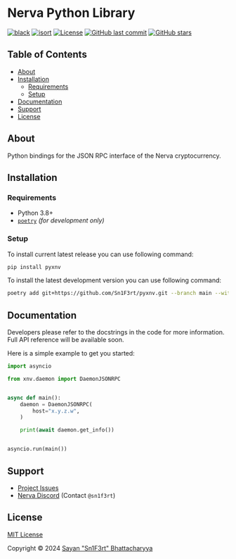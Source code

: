 # Nerva Python Library

[![black](https://github.com/Sn1F3rt/pyxnv/actions/workflows/black.yml/badge.svg)](https://github.com/Sn1F3rt/pyxnv/actions/workflows/black.yml)
[![isort](https://github.com/Sn1F3rt/pyxnv/actions/workflows/isort.yml/badge.svg)](https://github.com/Sn1F3rt/pyxnv/actions/workflows/isort.yml)
[![License](https://img.shields.io/github/license/Sn1F3rt/pyxnv)](LICENSE)
[![GitHub last commit](https://img.shields.io/github/last-commit/Sn1F3rt/pyxnv)](https://github.com/Sn1F3rt/pyxnv/commits/main/)
[![GitHub stars](https://img.shields.io/github/stars/Sn1F3rt/pyxnv)](https://github.com/Sn1F3rt/pyxnv/)

## Table of Contents

- [About](#about)
- [Installation](#installation)
  * [Requirements](#requirements)
  * [Setup](#setup)
- [Documentation](#documentation)
- [Support](#support)
- [License](#license)

## About

Python bindings for the JSON RPC interface of the Nerva cryptocurrency.

## Installation

### Requirements

- Python 3.8+
- [`poetry`](https://python-poetry.org/) _(for development only)_

### Setup

To install current latest release you can use following command:
```sh
pip install pyxnv
```

To install the latest development version you can use following command:
```sh
poetry add git+https://github.com/Sn1F3rt/pyxnv.git --branch main --with dev
```

## Documentation

Developers please refer to the docstrings in the code for more information. Full API reference will be available soon.

Here is a simple example to get you started:

```python
import asyncio

from xnv.daemon import DaemonJSONRPC


async def main():
    daemon = DaemonJSONRPC(
        host="x.y.z.w",
    )

    print(await daemon.get_info())


asyncio.run(main())
```

## Support

- [Project Issues](https://github.com/Sn1F3rt/pyxnv/issues)
- [Nerva Discord](https://discord.gg/ufysfvcFwe) (Contact `@sn1f3rt`)

## License

[MIT License](LICENSE)

Copyright &copy; 2024 [Sayan "Sn1F3rt" Bhattacharyya](https://sn1f3rt.dev)
